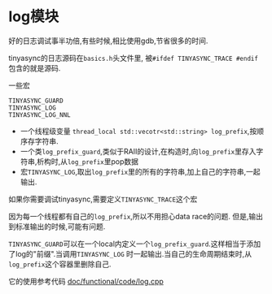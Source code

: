 # log模块

好的日志调试事半功倍,有些时候,相比使用gdb,节省很多的时间.

tinyasync的日志源码在`basics.h`头文件里, 被`#ifdef TINYASYNC_TRACE #endif`包含的就是源码.

一些宏

```plaintext
TINYASYNC_GUARD
TINYASYNC_LOG
TINYASYNC_LOG_NNL
```
- 一个线程级变量 `thread_local std::vecotr<std::string> log_prefix`,按顺序存字符串.
- 一个类`log_prefix_guard`,类似于RAII的设计,在构造时,向`log_prefix`里存入字符串,析构时,从`log_prefix`里pop数据
- 宏`TINYASYNC_LOG`,取出`log_prefix`里的所有的字符串,加上自己的字符串,一起输出.

如果你需要调试tinyasync,需要定义`TINYASYNC_TRACE`这个宏


因为每一个线程都有自己的`log_prefix`,所以不用担心data race的问题.
但是,输出到标准输出的时候,可能有问题.

`TINYASYNC_GUARD`可以在一个local内定义一个`log_prefix_guard`.这样相当于添加了log的"前缀".当调用`TINYASYNC_LOG`
时一起输出.当自己的生命周期结束时,从`log_prefix`这个容器里删除自己.


它的使用参考代码 [doc/functional/code/log.cpp](./code/log.cpp)
